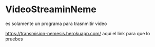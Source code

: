 # VideoStreaminNeme

es solamente un programa para trasnmitir video 

https://transmision-nemesis.herokuapp.com/ aquí el link para que lo pruebes
